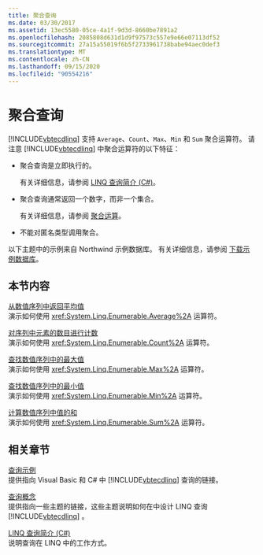 ```yaml
---
title: 聚合查询
ms.date: 03/30/2017
ms.assetid: 13ec5580-05ce-4a1f-9d3d-8660be7891a2
ms.openlocfilehash: 2085808d631d1d9f97573c557e9e66e07113df52
ms.sourcegitcommit: 27a15a55019f6b5f2733961738babe94aec0def3
ms.translationtype: MT
ms.contentlocale: zh-CN
ms.lasthandoff: 09/15/2020
ms.locfileid: "90554216"
---
```

# <a name="aggregate-queries"></a>聚合查询
[!INCLUDE[vbtecdlinq](../../../../../../includes/vbtecdlinq-md.md)] 支持 `Average`、`Count`、`Max`、`Min` 和 `Sum` 聚合运算符。 请注意 [!INCLUDE[vbtecdlinq](../../../../../../includes/vbtecdlinq-md.md)] 中聚合运算符的以下特征：  
  
- 聚合查询是立即执行的。  
  
     有关详细信息，请参阅 [LINQ 查询简介 (C#)](../../../../../csharp/programming-guide/concepts/linq/introduction-to-linq-queries.md)。  
  
- 聚合查询通常返回一个数字，而非一个集合。  
  
     有关详细信息，请参阅 [聚合运算](/previous-versions/visualstudio/visual-studio-2013/bb546138(v=vs.120))。  
  
- 不能对匿名类型调用聚合。  
  
 以下主题中的示例来自 Northwind 示例数据库。 有关详细信息，请参阅 [下载示例数据库](downloading-sample-databases.md)。  
  
## <a name="in-this-section"></a>本节内容  
 [从数值序列中返回平均值](return-the-average-value-from-a-numeric-sequence.md)  
 演示如何使用 <xref:System.Linq.Enumerable.Average%2A> 运算符。  
  
 [对序列中元素的数目进行计数](count-the-number-of-elements-in-a-sequence.md)  
 演示如何使用 <xref:System.Linq.Enumerable.Count%2A> 运算符。  
  
 [查找数值序列中的最大值](find-the-maximum-value-in-a-numeric-sequence.md)  
 演示如何使用 <xref:System.Linq.Enumerable.Max%2A> 运算符。  
  
 [查找数值序列中的最小值](find-the-minimum-value-in-a-numeric-sequence.md)  
 演示如何使用 <xref:System.Linq.Enumerable.Min%2A> 运算符。  
  
 [计算数值序列中值的和](compute-the-sum-of-values-in-a-numeric-sequence.md)  
 演示如何使用 <xref:System.Linq.Enumerable.Sum%2A> 运算符。  
  
## <a name="related-sections"></a>相关章节  
 [查询示例](query-examples.md)  
 提供指向 Visual Basic 和 C# 中 [!INCLUDE[vbtecdlinq](../../../../../../includes/vbtecdlinq-md.md)] 查询的链接。  
  
 [查询概念](query-concepts.md)  
 提供指向一些主题的链接，这些主题说明如何在中设计 LINQ 查询 [!INCLUDE[vbtecdlinq](../../../../../../includes/vbtecdlinq-md.md)] 。  
  
 [LINQ 查询简介 (C#)](../../../../../csharp/programming-guide/concepts/linq/introduction-to-linq-queries.md)  
 说明查询在 LINQ 中的工作方式。
